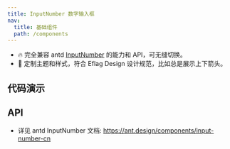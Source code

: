 ```yaml
---
title: InputNumber 数字输入框
nav:
  title: 基础组件
  path: /components
---
```


- 🔥 完全兼容 antd [InputNumber](https://ant.design/components/input-number-cn) 的能力和 API，可无缝切换。
- 💄 定制主题和样式，符合 Eflag Design 设计规范，比如总是展示上下箭头。

## 代码演示

<code src="./demo/basic.tsx" title="基本" description="数字输入框"></code>

<code src="./demo/addon.tsx" title="前置/后置标签" description="用于配置一些固定组合。"></code>

<code src="./demo/formatter.tsx" title="格式化展示" description="通过 `formatter` 格式化数字，以展示具有具体含义的数据，往往需要配合 `parser` 一起使用。这里有一个更复杂的货币格式化输入框：[https://codesandbox.io/s/currency-wrapper-antd-input-3ynzo](https://codesandbox.io/s/currency-wrapper-antd-input-3ynzo)"></code>

<code src="./demo/status.tsx" title="自定义状态" description="使用 `status` 为 InputNumber 添加状态，可选 `error` 或者 `warning`。"></code>

## API

- 详见 antd InputNumber 文档: https://ant.design/components/input-number-cn
